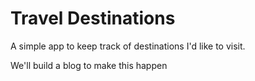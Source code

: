 # Travel Destinations

A simple app to keep track of destinations I'd like to visit.

We'll build a blog to make this happen
